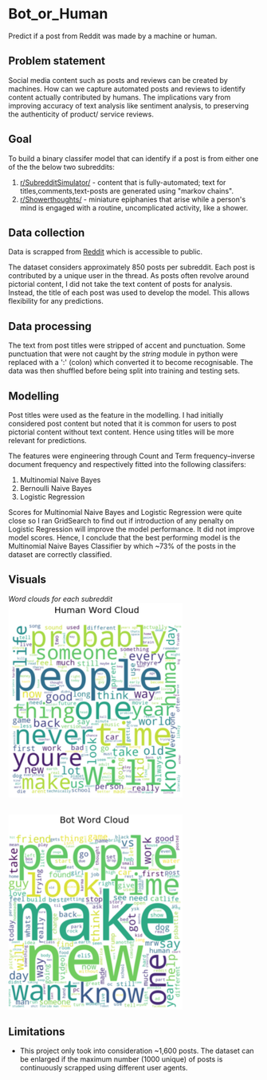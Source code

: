 # Bot_or_Human
Predict if a post from Reddit was made by a machine or human.

## Problem statement
Social media content such as posts and reviews can be created by machines. How can we capture automated posts and reviews to identify content actually contributed by humans. The implications vary from improving accuracy of text analysis like sentiment analysis, to preserving the authenticity of product/ service reviews. 

## Goal
To build a binary classifer model that can identify if a post is from either one of the the below two subreddits:
1. [r/SubredditSimulator/](https://www.reddit.com/r/SubredditSimulator/) - content that is fully-automated; text for titles,comments,text-posts are generated using "markov chains".
2. [r/Showerthoughts/](https://www.reddit.com/r/Showerthoughts/) - miniature epiphanies that arise while a person's mind is engaged with a routine, uncomplicated activity, like a shower.

## Data collection
Data is scrapped from [Reddit](https://www.reddit.com) which is accessible to public.

The dataset considers approximately 850 posts per subreddit. Each post is contributed by a unique user in the thread. As posts often revolve around pictorial content, I did not take the text content of posts for analysis. Instead, the title of each post was used to develop the model. This allows flexibility for any predictions. 

## Data processing
The text from post titles were stripped of accent and punctuation. Some punctuation that were not caught by the <i> string</i> module in python were replaced with a ':' (colon) which converted it to become recognisable. The data was then shuffled before being split into training and testing sets.

## Modelling
Post titles were used as the feature in the modelling. I had initially considered post content but noted that it is common for users to post pictorial content without text content. Hence using titles will be more relevant for predictions. 

The features were engineering through Count and Term frequency–inverse document frequency and respectively fitted into the following classifers:
1. Multinomial Naive Bayes
2. Bernoulli Naive Bayes
3. Logistic Regression

Scores for Multinomial Naive Bayes and Logistic Regression were quite close so I ran GridSearch to find out if introduction of any penalty on Logistic Regression will improve the model performance. It did not improve model scores. Hence, I conclude that the best performing model is the Multinomial Naive Bayes Classifier by which ~73% of the posts in the dataset are correctly classified.

## Visuals
<em>Word clouds for each subreddit
<br>
<img src="https://github.com/els-p/Bot_or_Human/blob/master/images/human.png" width="350">

<br>
<img src="https://github.com/els-p/Bot_or_Human/blob/master/images/bot.png" width="350">
</em>

## Limitations
- This project only took into consideration ~1,600 posts. The dataset can be enlarged if the maximum number (1000 unique) of posts is continuously scrapped using different user agents. 
